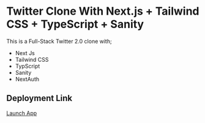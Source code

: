 # Twitter Clone With Next.js + Tailwind CSS + TypeScript + Sanity

This is a Full-Stack Twitter 2.0 clone with;

- Next Js
- Tailwind CSS
- TypScript
- Sanity
- NextAuth

## Deployment Link

[Launch App](https://twitter-clone-nine-chi.vercel.app)
